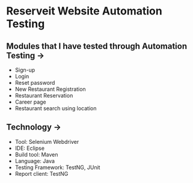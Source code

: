 # Reserveit Website Automation Testing

## Modules that I have tested through Automation Testing ->
- Sign-up
- Login
- Reset password
- New Restaurant Registration 
- Restaurant Reservation
- Career page
- Restaurant search using location

## Technology ->
- Tool: Selenium Webdriver
- IDE: Eclipse
- Build tool: Maven
- Language: Java
- Testing Framework: TestNG, JUnit
- Report client: TestNG
